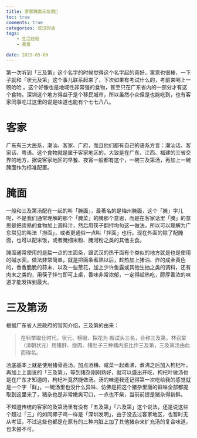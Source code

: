 ```yaml
---
title: 客家腌面三及第🥣
toc: true
comments: true
categories: 说过的话
tags: 
	- 生活经验
	- 美食

date: 2025-05-09
---
```


第一次听到「三及第」这个名字的时候觉得这个名字起的真好，寓意也很棒，一下子就和「状元及第」这个事儿联系起来了，下次如果有考试什么的，考前来喝上一碗哈哈 。这个好像也是地域性非常强的食物，甚至只在广东省内的一部分才有这个食物，深圳这个地方得益于是个移民城市，所以虽然小众但是也能吃到，也有客家同事吃过这里的说是味道也能有个七七八八。

# 客家

广东有三大民系，潮汕、客家、广府，而且他们都有自己的语系方言：潮汕话、客家话、粤语。这个食物就是属于客家地区的，大致是在广东、江西、福建的三省交界的地方，据说客家地区的早餐、夜宵一般都有这个，一碗三及第汤，再加上一碗腌面作为标准配置。

# 腌面

一般和三及第汤配在一起的叫「腌面」，最著名的是梅州腌面，这个「腌」字儿呢，不是我们通常理解的那个「腌菜」的腌那个意思，而是在客家话里「腌」的意思是把烫熟的食物加上调料汁，然后用筷子翻拌均匀这一做法，所以可以理解为广东常见的叫法「捞面」，或者更通俗一点叫「拌面」也行。现在外面的除了配腌面，也可以配米饭，或者腌细米粉、腌河粉之类的其他主食。

腌面通常使用的是扁一点的生面条，跟武汉的热干面有个类似的地方就是也是使用的碱水面，做法非常简单，就是把面条煮熟以后，趁热加上猪油、炸的成金黄色的，香香脆脆的蒜末、以及一些葱花，加上少许鱼露或其他生抽之类的调料，还有肉末之类的，用筷子拌匀即可上桌，香味非常浓郁，一定得趁热吃，醇厚香浓的味道才能发挥到最大。

# 三及第汤

根据广东省人民政府的官网介绍，三及第的由来：

>在科举取仕时代，状元、榜眼、探花为 殿试头三名，合称三及第。林召棠（清朝状元）用猪肝、瘦肉、猪肚子三种猪内脏比作三及第，三及第汤由此而得名。

汤底基本上就是使用猪骨高汤，加点酒糟、咸菜一起煮沸，煮沸之后加入枸杞叶，再加上上面说的「三及第」，等到猪杂刚刚熟好，就可以盛出开吃，枸杞叶做汤也是在广东才知道的，枸杞叶竟然能做汤。汤的味道我还记得第一次吃给我的感觉就是一个字「鲜」，一碗汤里也没什么异味、仿佛是把这个猪杂里面的鲜味全部都提取到这里来了，猪杂也是非常嫩爽可口，一点也不柴，当前前提是猪杂得新鲜。

不知道传统的客家的及第汤里有没有「五及第」「六及第」这个说法，还是说这些个超过「三」的如同椰子鸡一样是「深圳发明」，由于没去过客家地区，也暂时无从考证，不过这些也都是在原有的三种内脏上加了其他猪杂来扩充汤的复合味道，也未尝不可。


